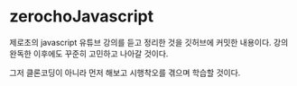 # zerochoJavascript

제로초의 javascript 유튜브 강의를 듣고 정리한 것을 깃허브에 커밋한 내용이다.
강의 완독한 이후에도 꾸준히 고민하고 나아갈 것이다.

그저 클론코딩이 아니라 먼저 해보고 시행착오를 겪으며 학습할 것이다.
